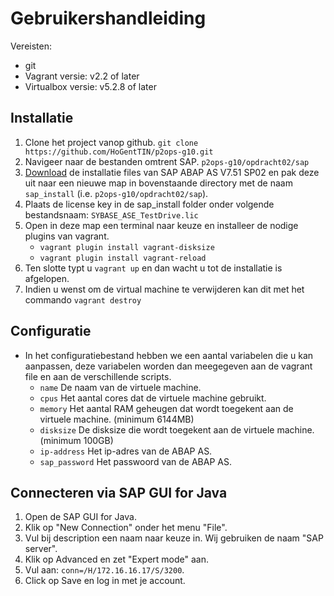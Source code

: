 # Gebruikershandleiding

Vereisten:

* git
* Vagrant versie: v2.2 of later
* Virtualbox versie: v5.2.8 of later

## Installatie

1. Clone het project vanop github. `git clone https://github.com/HoGentTIN/p2ops-g10.git`
2. Navigeer naar de bestanden omtrent SAP. `p2ops-g10/opdracht02/sap`
3. [Download](https://store.sap.com/sap/cpa/ui/resources/store/html/SolutionDetails.html?pid=0000014493&catID=&pcntry=DE&sap-language=EN&_cp_id=id-1477346420741-0) de installatie files van SAP ABAP AS V7.51 SP02 en pak deze uit naar een nieuwe map in bovenstaande directory met de naam `sap_install` (i.e. `p2ops-g10/opdracht02/sap`).
4. Plaats de license key in de sap_install folder onder volgende bestandsnaam: `SYBASE_ASE_TestDrive.lic`
5. Open in deze map een terminal naar keuze en installeer de nodige plugins van vagrant.
    * `vagrant plugin install vagrant-disksize`
    * `vagrant plugin install vagrant-reload`
6. Ten slotte typt u `vagrant up` en dan wacht u tot de installatie is afgelopen.
7. Indien u wenst om de virtual machine te verwijderen kan dit met het commando `vagrant destroy`

## Configuratie

* In het configuratiebestand hebben we een aantal variabelen die u kan aanpassen, deze variabelen worden dan meegegeven aan de vagrant file en aan de verschillende scripts.
    * `name` De naam van de virtuele machine.
    * `cpus` Het aantal cores dat de virtuele machine gebruikt.
    * `memory` Het aantal RAM geheugen dat wordt toegekent aan de virtuele machine. (minimum 6144MB)
    * `disksize` De disksize die wordt toegekent aan de virtuele machine. (minimum 100GB)
    * `ip-address` Het ip-adres van de ABAP AS.
    * `sap_password` Het passwoord van de ABAP AS.

## Connecteren via SAP GUI for Java

1. Open de SAP GUI for Java.
2. Klik op "New Connection" onder het menu "File".
3. Vul bij description een naam naar keuze in. Wij gebruiken de naam "SAP server".
4. Klik op Advanced en zet "Expert mode" aan.
5. Vul aan: `conn=/H/172.16.16.17/S/3200`.
6. Click op Save en log in met je account.
